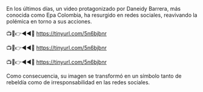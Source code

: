 En los últimos días, un video protagonizado por Daneidy Barrera, más conocida como Epa Colombia, ha resurgido en redes sociales, reavivando la polémica en torno a sus acciones. 


📺📱👉◄◄🔴  https://tinyurl.com/5n6bjbnr

📺📱👉◄◄🔴  https://tinyurl.com/5n6bjbnr

📺📱👉◄◄🔴  https://tinyurl.com/5n6bjbnr


Como consecuencia, su imagen se transformó en un símbolo tanto de rebeldía como de irresponsabilidad en las redes sociales.
